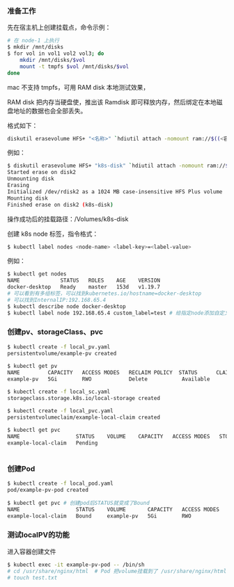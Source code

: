 ### 准备工作
先在宿主机上创建挂载点，命令示例：
```bash
# 在 node-1 上执行
$ mkdir /mnt/disks
$ for vol in vol1 vol2 vol3; do
    mkdir /mnt/disks/$vol
    mount -t tmpfs $vol /mnt/disks/$vol
done
```

mac 不支持 tmpfs，可用 RAM disk 本地测试效果，

RAM disk 把内存当硬盘使，推出该 Ramdisk 即可释放内存，然后绑定在本地磁盘地址的数据也会全部丢失。

格式如下：

```bash
diskutil erasevolume HFS+ "<名称>" `hdiutil attach -nomount ram://$((<容量（GB）>*2097152))`
```

例如：
```bash
$ diskutil erasevolume HFS+ "k8s-disk" `hdiutil attach -nomount ram://$((1*2097152))`
Started erase on disk2
Unmounting disk
Erasing
Initialized /dev/rdisk2 as a 1024 MB case-insensitive HFS Plus volume
Mounting disk
Finished erase on disk2 (k8s-disk)
```

操作成功后的挂载路径：/Volumes/k8s-disk

创建 k8s node 标签，指令格式：
```bash
$ kubectl label nodes <node-name> <label-key>=<label-value> 
```
例如：
```bash
$ kubectl get nodes
NAME             STATUS   ROLES    AGE    VERSION
docker-desktop   Ready    master   153d   v1.19.7
# 可以看到有多组标签，可以找到kubernetes.io/hostname=docker-desktop
# 可以找到InternalIP:192.168.65.4
$ kubectl describe node docker-desktop 
$ kubectl label node 192.168.65.4 custom_label=test # 给指定node添加自定义标签
```

### 创建pv、storageClass、pvc
```bash
$ kubectl create -f local_pv.yaml 
persistentvolume/example-pv created
 
$ kubectl get pv
NAME         CAPACITY   ACCESS MODES   RECLAIM POLICY  STATUS      CLAIM             STORAGECLASS    REASON    AGE
example-pv   5Gi        RWO            Delete           Available  

$ kubectl create -f local_sc.yaml 
storageclass.storage.k8s.io/local-storage created

$ kubectl create -f local_pvc.yaml 
persistentvolumeclaim/example-local-claim created
 
$ kubectl get pvc
NAME                  STATUS    VOLUME    CAPACITY   ACCESS MODES   STORAGECLASS    AGE
example-local-claim   Pending 
  
```

### 创建Pod
```bash
$ kubectl create -f local_pod.yaml 
pod/example-pv-pod created
 
$ kubectl get pvc # 创建pod后STATUS就变成了Bound
NAME                  STATUS    VOLUME       CAPACITY   ACCESS MODES   STORAGECLASS    AGE
example-local-claim   Bound     example-pv   5Gi        RWO            local-storage   6h
```

### 测试localPV的功能
进入容器创建文件
```bash
$ kubectl exec -it example-pv-pod -- /bin/sh
# cd /usr/share/nginx/html  # Pod 把volume挂载到了 /usr/share/nginx/html 
# touch test.txt
```